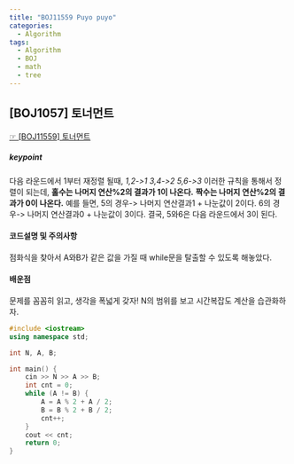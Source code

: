```yaml
---
title: "BOJ11559 Puyo puyo"
categories:
  - Algorithm
tags:
  - Algorithm
  - BOJ
  - math
  - tree
---
```


## [BOJ1057] 토너먼트
 [☞ [BOJ11559] 토너먼트](boj.kr11057)

##### keypoint
다음 라운드에서 1부터 재정렬 될때,
*1,2->1
3,4->2
5,6->3*
이러한 규칙을 통해서 정렬이 되는데,
**홀수는 나머지 연산%2의 결과가 1이 나온다.**
**짝수는 나머지 연산%2의 결과가 0이 나온다.**
예를 들면, 5의 경우-> 나머지 연산결과1 + 나눈값이 2이다.
6의 경우-> 나머지 연산결과0 + 나눈값이 3이다.
결국, 5와6은 다음 라운드에서 3이 된다.


#### 코드설명 및 주의사항
 점화식을 찾아서 A와B가 같은 값을 가질 때 while문을 탈출할 수 있도록 해놓았다.

#### 배운점
 문제를 꼼꼼히 읽고, 생각을 폭넓게 갖자!
 N의 범위를 보고 시간복잡도 계산을 습관화하자.

```cpp
#include <iostream>
using namespace std;

int N, A, B;

int main() {
	cin >> N >> A >> B;
	int cnt = 0;
	while (A != B) {
		A = A % 2 + A / 2;
		B = B % 2 + B / 2;
		cnt++;
	}
	cout << cnt;
	return 0;
}
```

[^posts]: Footnote test.
